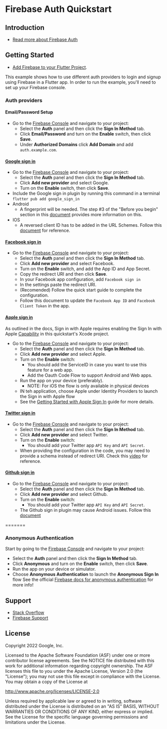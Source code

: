 Firebase Auth Quickstart
==============================

Introduction
------------

- [Read more about Firebase Auth](https://firebase.google.com)

Getting Started
---------------

- [Add Firebase to your Flutter Project](https://firebase.google.com/docs/flutter/setup).

This example shows how to use different auth providers to login and 
signup using Firebase in a Flutter app. In order to run the example, 
you'll need to set up your Firebase console.

### Auth providers

#### Email/Password Setup

- Go to the [Firebase Console][fir-console] and navigate to your project:
    - Select the **Auth** panel and then click the **Sign In Method** tab.
    - Click **Email/Password** and turn on the **Enable** switch, then click **Save**.
    - Under **Authorized Domains** click **Add Domain** and add `auth.example.com`.

#### [Google sign in](https://firebase.google.com/docs/auth/flutter/federated-auth#google)

- Go to the [Firebase Console][fir-console] and navigate to your project:
    - Select the **Auth** panel and then click the **Sign In Method** tab.
    - Click **Add new provider** and select Google.
    - Turn on the **Enable** switch, then click **Save**.
- Include the Google sign in plugin by running this command in a terminal
  `flutter pub add google_sign_in`
- Android
    - A fingerprint will be needed. The step #3 of the "Before you begin" section in this
      [document](https://firebase.google.com/docs/auth/android/google-signin#before_you_begin) provides more information on this.
- IOS
    - A reversed client ID has to be added in the URL Schemes. Follow this [document](https://firebase.google.com/docs/auth/ios/google-signin#2_implement_google_sign-in) for reference.

#### [Facebook sign in](https://firebase.google.com/docs/auth/flutter/federated-auth#facebook)

- Go to the [Firebase Console][fir-console] and navigate to your project:
    - Select the **Auth** panel and then click the **Sign In Method** tab.
    - Click **Add new provider** and select Facebook.
    - Turn on the **Enable** switch, and add the App ID and App Secret.
    - Copy the redirect URI and then click **Save**.
    - In your Facebook app configuration, add `Facebook sign in`
    - In the settings paste the redirect URI. 
    - (Recomended) Follow the quick start guide to complete the configuration. 
    - Follow this document to update the `Facebook App ID` and `Facebook Client Token` in the app.  

#### [Apple sign in](https://firebase.google.com/docs/auth/flutter/federated-auth#apple)

As outlined in the docs, Sign in with Apple requires enabling the Sign In with Apple 
[Capability](https://developer.apple.com/documentation/xcode/adding_capabilities_to_your_app) in 
this quickstart's Xcode project.

- Go to the [Firebase Console][fir-console] and navigate to your project:
  - Select the **Auth** panel and then click the **Sign In Method** tab.
  - Click **Add new provider** and select Apple.
  - Turn on the **Enable** switch:
    - You should add the ServiceID in case you want to use this feature for a web app.
    - Add the Oauth Code Flow to support Android and Web apps. 
  - Run the app on your device (preferably).
    - NOTE: For iOS the flow is only available in physical devices
  - IN teh application, choose Apple under Identity Providers to launch the Sign in with Apple flow 
  - See the [Getting Started with Apple Sign In](https://firebase.google.com/docs/auth/ios/apple) 
guide for more details.


#### [Twitter sign in](https://firebase.google.com/docs/auth/flutter/federated-auth#twitter)

- Go to the [Firebase Console][fir-console] and navigate to your project:
  - Select the **Auth** panel and then click the **Sign In Method** tab.
  - Click **Add new provider** and select Twitter.
  - Turn on the **Enable** switch:
    - You should add your Twitter app `API Key` and `API Secret`.
  - When providing the configuration in the code, you may need to provide a schema instead of redirect URI.
    Check this [video](https://youtu.be/pQh-rskvUWA?t=967) for reference.

#### [Github sign in](https://firebase.google.com/docs/auth/flutter/federated-auth#github)

- Go to the [Firebase Console][fir-console] and navigate to your project:
  - Select the **Auth** panel and then click the **Sign In Method** tab.
  - Click **Add new provider** and select Github.
  - Turn on the **Enable** switch:
    - You should add your Twitter app `API Key` and `API Secret`.
  - The Github sign in plugin may cause Android issues. Follow this [document](https://docs.flutter.dev/development/androidx-migration)

=======
### Anonymous Authentication
Start by going to the [Firebase Console](https://console.firebase.google.com) and navigate to your project:
- Select the **Auth** panel and then click the **Sign In Method** tab.
- Click **Anonymous** and turn on the **Enable** switch, then click **Save**.
- Run the app on your device or simulator.
- Choose **Anonymous Authentication**  to launch the **Anonymous Sign In** flow
  See the official [Firebase docs for anonymous authentication](https://firebase.google.com/docs/auth/ios/anonymous-auth) for more info!


Support
-------

- [Stack Overflow](https://stackoverflow.com/questions/tagged/firebase-authentication)
- [Firebase Support](https://firebase.google.com/support/)

License
-------

Copyright 2022 Google, Inc.

Licensed to the Apache Software Foundation (ASF) under one or more contributor
license agreements.  See the NOTICE file distributed with this work for
additional information regarding copyright ownership.  The ASF licenses this
file to you under the Apache License, Version 2.0 (the "License"); you may not
use this file except in compliance with the License.  You may obtain a copy of
the License at

http://www.apache.org/licenses/LICENSE-2.0

Unless required by applicable law or agreed to in writing, software
distributed under the License is distributed on an "AS IS" BASIS, WITHOUT
WARRANTIES OR CONDITIONS OF ANY KIND, either express or implied.  See the
License for the specific language governing permissions and limitations under
the License.

[fir-console]: https://console.firebase.google.com